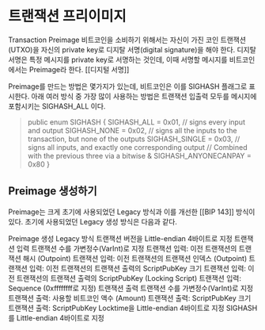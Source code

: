 # 트랜잭션 프리이미지


Transaction Preimage
비트코인을 소비하기 위해서는 자신이 가진 코인 트랜잭션(UTXO)을 자신의 private key로 디지탈 서명(digital signature)을 해야 한다. 디지탈 서명은 특정 메시지를 private key로 서명하는 것인데, 이때 서명할 메시지를 비트코인에서는 Preimage라 한다. [[디지털 서명]]

Preimage를 만드는 방법은 몇가지가 있는데, 비트코인은 이를 SIGHASH 플래그로 표시한다. 아래 여러 방식 중 가장 많이 사용하는 방법은 트랜잭션 입출력 모두를 메시지에 포함시키는 SIGHASH_ALL 이다.

> public enum SIGHASH
{
    SIGHASH_ALL = 0x01,    // signs every input and output
    SIGHASH_NONE = 0x02,   // signs all the inputs to the transaction, but none of the outputs
    SIGHASH_SINGLE = 0x03, // signs all inputs, and exactly one corresponding output
    // Combined with the previous three via a bitwise &
    SIGHASH_ANYONECANPAY = 0x80
}

## Preimage 생성하기

Preimage는 크게 초기에 사용되었던 Legacy 방식과 이를 개선한 [[BIP 143]] 방식이 있다. 초기에 사용되었던 Legacy 생성 방식은 다음과 같다.

Preimage 생성 Legacy 방식
트랜잭션 버전을 Little-endian 4바이트로 지정
트랜잭션 입력 트랜잭션 수를 가변정수(VarInt)로 지정
트랜잭션 입력: 이전 트랜잭션의 트랜잭션 해시 (Outpoint)
트랜잭션 입력: 이전 트랜잭션의 트랜잭션 인덱스 (Outpoint)
트랜잭션 입력: 이전 트랜잭션의 트랜잭션 출력의 ScriptPubKey 크기
트랜잭션 입력: 이전 트랜잭션의 트랜잭션 출력의 ScriptPubKey (Locking Script)
트랜잭션 입력: Sequence (0xffffffff로 지정)
트랜잭션 출력 트랜잭션 수를 가변정수(VarInt)로 지정
트랜잭션 출력: 사용할 비트코인 액수 (Amount)
트랜잭션 출력: ScriptPubKey 크기
트랜잭션 출력: ScriptPubKey
Locktime을 Little-endian 4바이트로 지정
SIGHASH를 Little-endian 4바이트로 지정
